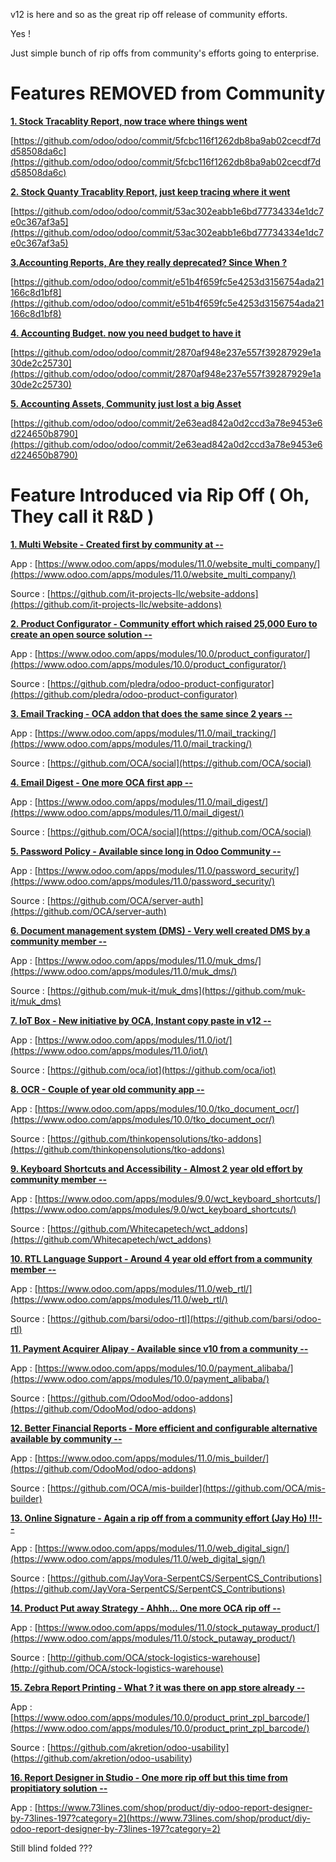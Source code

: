 v12 is here and so as the great rip off release of community efforts.

Yes !

Just simple bunch of rip offs from community's efforts going to enterprise.


# Features REMOVED from Community
[**1. Stock Tracablity Report, now trace where things went**](#r1)

[https://github.com/odoo/odoo/commit/5fcbc116f1262db8ba9ab02cecdf7dd58508da6c](https://github.com/odoo/odoo/commit/5fcbc116f1262db8ba9ab02cecdf7dd58508da6c)

[**2. Stock Quanty Tracablity Report, just keep tracing where it went**](#r2)

[https://github.com/odoo/odoo/commit/53ac302eabb1e6bd77734334e1dc7e0c367af3a5](https://github.com/odoo/odoo/commit/53ac302eabb1e6bd77734334e1dc7e0c367af3a5)

[**3.Accounting Reports, Are they really deprecated? Since When ?**](#r3)

[https://github.com/odoo/odoo/commit/e51b4f659fc5e4253d3156754ada21166c8d1bf8](https://github.com/odoo/odoo/commit/e51b4f659fc5e4253d3156754ada21166c8d1bf8)

[**4. Accounting Budget. now you need budget to have it**](#r4)

[https://github.com/odoo/odoo/commit/2870af948e237e557f39287929e1a30de2c25730](https://github.com/odoo/odoo/commit/2870af948e237e557f39287929e1a30de2c25730)

[**5. Accounting Assets, Community just lost a big Asset**](#r5)

[https://github.com/odoo/odoo/commit/2e63ead842a0d2ccd3a78e9453e6d224650b8790](https://github.com/odoo/odoo/commit/2e63ead842a0d2ccd3a78e9453e6d224650b8790)

# Feature Introduced via Rip Off ( Oh, They call it R&D )

[**1. Multi Website - Created first by community at  --**](#a1)

App : [https://www.odoo.com/apps/modules/11.0/website_multi_company/](https://www.odoo.com/apps/modules/11.0/website_multi_company/)

Source : [https://github.com/it-projects-llc/website-addons](https://github.com/it-projects-llc/website-addons)

[**2. Product Configurator - Community effort which raised 25,000 Euro to create an open source solution --**](#a2)

App : [https://www.odoo.com/apps/modules/10.0/product_configurator/](https://www.odoo.com/apps/modules/10.0/product_configurator/)

Source : [https://github.com/pledra/odoo-product-configurator](https://github.com/pledra/odoo-product-configurator)

[**3. Email Tracking - OCA addon that does the same since 2 years --**](#a3)

App : [https://www.odoo.com/apps/modules/11.0/mail_tracking/](https://www.odoo.com/apps/modules/11.0/mail_tracking/)

Source : [https://github.com/OCA/social](https://github.com/OCA/social)


[**4. Email Digest - One more OCA first app --**](#a4)

App : [https://www.odoo.com/apps/modules/11.0/mail_digest/](https://www.odoo.com/apps/modules/11.0/mail_digest/)

Source : [https://github.com/OCA/social](https://github.com/OCA/social)

[**5. Password Policy - Available since long in Odoo Community --**](#a5)

App : [https://www.odoo.com/apps/modules/11.0/password_security/](https://www.odoo.com/apps/modules/11.0/password_security/)

Source : [https://github.com/OCA/server-auth](https://github.com/OCA/server-auth)

[**6. Document management system (DMS) - Very well created DMS by a community member --**](#a6)

App : [https://www.odoo.com/apps/modules/11.0/muk_dms/](https://www.odoo.com/apps/modules/11.0/muk_dms/)

Source : [https://github.com/muk-it/muk_dms](https://github.com/muk-it/muk_dms)

[**7. IoT Box - New initiative by OCA, Instant copy paste in v12 --**](#a7)

App : [https://www.odoo.com/apps/modules/11.0/iot/](https://www.odoo.com/apps/modules/11.0/iot/)

Source : [https://github.com/oca/iot](https://github.com/oca/iot)

[**8. OCR - Couple of year old community app --**](#a8)

App : [https://www.odoo.com/apps/modules/10.0/tko_document_ocr/](https://www.odoo.com/apps/modules/10.0/tko_document_ocr/)

Source : [https://github.com/thinkopensolutions/tko-addons](https://github.com/thinkopensolutions/tko-addons)

[**9. Keyboard Shortcuts and Accessibility - Almost 2 year old effort by community member --**](#a9)

App : [https://www.odoo.com/apps/modules/9.0/wct_keyboard_shortcuts/](https://www.odoo.com/apps/modules/9.0/wct_keyboard_shortcuts/)

Source : [https://github.com/Whitecapetech/wct_addons](https://github.com/Whitecapetech/wct_addons)

[**10. RTL Language Support - Around 4 year old effort from a community member --**](#a10)

App : [https://www.odoo.com/apps/modules/11.0/web_rtl/](https://www.odoo.com/apps/modules/11.0/web_rtl/)

Source : [https://github.com/barsi/odoo-rtl](https://github.com/barsi/odoo-rtl)

[**11. Payment Acquirer Alipay - Available since v10 from a community --**](#a11)

App : [https://www.odoo.com/apps/modules/10.0/payment_alibaba/](https://www.odoo.com/apps/modules/10.0/payment_alibaba/)

Source : [https://github.com/OdooMod/odoo-addons](https://github.com/OdooMod/odoo-addons)

[**12. Better Financial Reports - More efficient and configurable alternative available by community --**](#a12)

App : [https://www.odoo.com/apps/modules/11.0/mis_builder/](https://github.com/OdooMod/odoo-addons)

Source : [https://github.com/OCA/mis-builder](https://github.com/OCA/mis-builder)

[**13. Online Signature - Again a rip off from a community effort (Jay Ho) !!!--**](#a13)

App : [https://www.odoo.com/apps/modules/11.0/web_digital_sign/](https://www.odoo.com/apps/modules/11.0/web_digital_sign/)

Source : [https://github.com/JayVora-SerpentCS/SerpentCS_Contributions](https://github.com/JayVora-SerpentCS/SerpentCS_Contributions)

[**14. Product Put away Strategy - Ahhh... One more OCA rip off --**](#a14)

App : [https://www.odoo.com/apps/modules/11.0/stock_putaway_product/](https://www.odoo.com/apps/modules/11.0/stock_putaway_product/)

Source : [http://github.com/OCA/stock-logistics-warehouse](http://github.com/OCA/stock-logistics-warehouse)

[**15. Zebra Report Printing - What ? it was there on app store already --**](#a15)

App : [https://www.odoo.com/apps/modules/10.0/product_print_zpl_barcode/](https://www.odoo.com/apps/modules/10.0/product_print_zpl_barcode/)

Source : [https://github.com/akretion/odoo-usability] (https://github.com/akretion/odoo-usability)

[**16. Report Designer in Studio - One more rip off but this time from propitiatory solution --**](#a16)

App : [https://www.73lines.com/shop/product/diy-odoo-report-designer-by-73lines-197?category=2](https://www.73lines.com/shop/product/diy-odoo-report-designer-by-73lines-197?category=2)

Still blind folded ???
